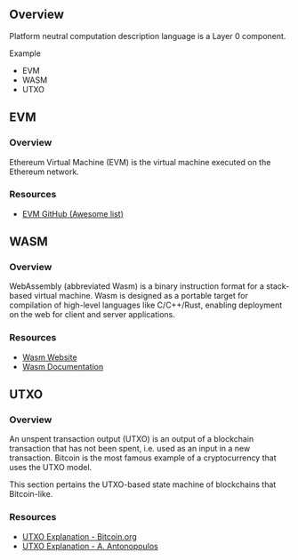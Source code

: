 ## Overview
Platform neutral computation description language is a Layer 0 component.

Example
* EVM
* WASM
* UTXO


## EVM
### Overview
Ethereum Virtual Machine (EVM) is the virtual machine executed on the Ethereum network.

### Resources
* [EVM GitHub (Awesome list)](https://github.com/ethereum/wiki/wiki/Ethereum-Virtual-Machine-(EVM)-Awesome-List)

## WASM
### Overview
WebAssembly (abbreviated Wasm) is a binary instruction format for a stack-based virtual machine. Wasm is designed as a portable target for compilation of high-level languages like C/C++/Rust, enabling deployment on the web for client and server applications.

### Resources
* [Wasm Website](https://webassembly.org/)
* [Wasm Documentation](https://webassembly.org/docs/high-level-goals/)


## UTXO
### Overview
An unspent transaction output (UTXO) is an output of a blockchain transaction that has not been spent, i.e. used as an input in a new transaction. Bitcoin is the most famous example of a cryptocurrency that uses the UTXO model.

This section pertains the UTXO-based state machine of blockchains that Bitcoin-like.

### Resources
* [UTXO Explanation - Bitcoin.org](https://bitcoin.org/en/developer-guide#block-chain-overview)
* [UTXO Explanation - A. Antonopoulos](https://github.com/bitcoinbook/bitcoinbook/blob/develop/ch06.asciidoc)
